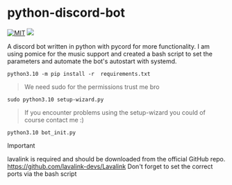 # python-discord-bot
[![MIT](https://img.shields.io/github/license/BlacklightYT/python-discord-bot?color=2f2f2f)](https://github.com/BlacklightYT/python-discord-bot/blob/main/LICENSE) ![](https://img.shields.io/pypi/pyversions/python-discord-bot?color=2f2f2f)

A discord bot written in python with pycord for more functionality.
I am using pomice for the music support and created a bash script 
to set the parameters and automate the bot's autostart with systemd.

```
python3.10 -m pip install -r  requirements.txt
```
> We need sudo for the permissions trust me bro

```
sudo python3.10 setup-wizard.py
```
> If you encounter problems using the setup-wizard you could of course contact me :)

```
python3.10 bot_init.py
```
> [!IMPORTANT]
> lavalink is required and should be downloaded from the official GitHub repo. https://github.com/lavalink-devs/Lavalink
> Don't forget to set the correct ports via the bash script
